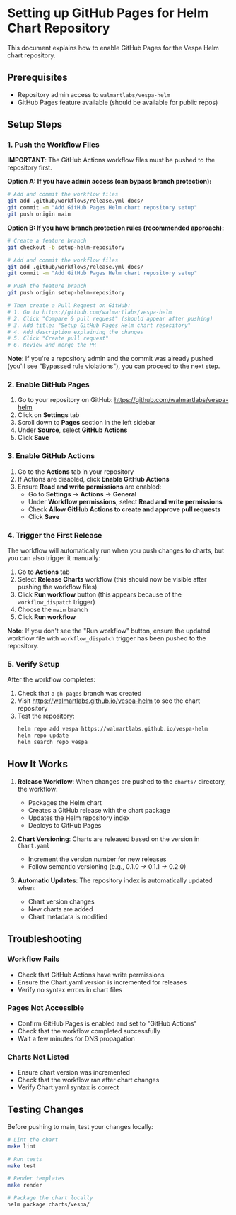 # Setting up GitHub Pages for Helm Chart Repository

This document explains how to enable GitHub Pages for the Vespa Helm chart repository.

## Prerequisites
- Repository admin access to `walmartlabs/vespa-helm`
- GitHub Pages feature available (should be available for public repos)

## Setup Steps

### 1. Push the Workflow Files
**IMPORTANT**: The GitHub Actions workflow files must be pushed to the repository first.

**Option A: If you have admin access (can bypass branch protection):**
```bash
# Add and commit the workflow files
git add .github/workflows/release.yml docs/
git commit -m "Add GitHub Pages Helm chart repository setup"
git push origin main
```

**Option B: If you have branch protection rules (recommended approach):**
```bash
# Create a feature branch
git checkout -b setup-helm-repository

# Add and commit the workflow files
git add .github/workflows/release.yml docs/
git commit -m "Add GitHub Pages Helm chart repository setup"

# Push the feature branch
git push origin setup-helm-repository

# Then create a Pull Request on GitHub:
# 1. Go to https://github.com/walmartlabs/vespa-helm
# 2. Click "Compare & pull request" (should appear after pushing)
# 3. Add title: "Setup GitHub Pages Helm chart repository"
# 4. Add description explaining the changes
# 5. Click "Create pull request"
# 6. Review and merge the PR
```

**Note**: If you're a repository admin and the commit was already pushed (you'll see "Bypassed rule violations"), you can proceed to the next step.

### 2. Enable GitHub Pages
1. Go to your repository on GitHub: https://github.com/walmartlabs/vespa-helm
2. Click on **Settings** tab
3. Scroll down to **Pages** section in the left sidebar
4. Under **Source**, select **GitHub Actions**
5. Click **Save**

### 3. Enable GitHub Actions
1. Go to the **Actions** tab in your repository
2. If Actions are disabled, click **Enable GitHub Actions**
3. Ensure **Read and write permissions** are enabled:
   - Go to **Settings** → **Actions** → **General**
   - Under **Workflow permissions**, select **Read and write permissions**
   - Check **Allow GitHub Actions to create and approve pull requests**
   - Click **Save**

### 4. Trigger the First Release
The workflow will automatically run when you push changes to charts, but you can also trigger it manually:

1. Go to **Actions** tab
2. Select **Release Charts** workflow (this should now be visible after pushing the workflow files)
3. Click **Run workflow** button (this appears because of the `workflow_dispatch` trigger)
4. Choose the `main` branch
5. Click **Run workflow**

**Note**: If you don't see the "Run workflow" button, ensure the updated workflow file with `workflow_dispatch` trigger has been pushed to the repository.

### 5. Verify Setup
After the workflow completes:

1. Check that a `gh-pages` branch was created
2. Visit https://walmartlabs.github.io/vespa-helm to see the chart repository
3. Test the repository:
   ```bash
   helm repo add vespa https://walmartlabs.github.io/vespa-helm
   helm repo update
   helm search repo vespa
   ```

## How It Works

1. **Release Workflow**: When changes are pushed to the `charts/` directory, the workflow:
   - Packages the Helm chart
   - Creates a GitHub release with the chart package
   - Updates the Helm repository index
   - Deploys to GitHub Pages

2. **Chart Versioning**: Charts are released based on the version in `Chart.yaml`
   - Increment the version number for new releases
   - Follow semantic versioning (e.g., 0.1.0 → 0.1.1 → 0.2.0)

3. **Automatic Updates**: The repository index is automatically updated when:
   - Chart version changes
   - New charts are added
   - Chart metadata is modified

## Troubleshooting

### Workflow Fails
- Check that GitHub Actions have write permissions
- Ensure the Chart.yaml version is incremented for releases
- Verify no syntax errors in chart files

### Pages Not Accessible
- Confirm GitHub Pages is enabled and set to "GitHub Actions"
- Check that the workflow completed successfully
- Wait a few minutes for DNS propagation

### Charts Not Listed
- Ensure chart version was incremented
- Check that the workflow ran after chart changes
- Verify Chart.yaml syntax is correct

## Testing Changes

Before pushing to main, test your changes locally:

```bash
# Lint the chart
make lint

# Run tests
make test

# Render templates
make render

# Package the chart locally
helm package charts/vespa/
```
